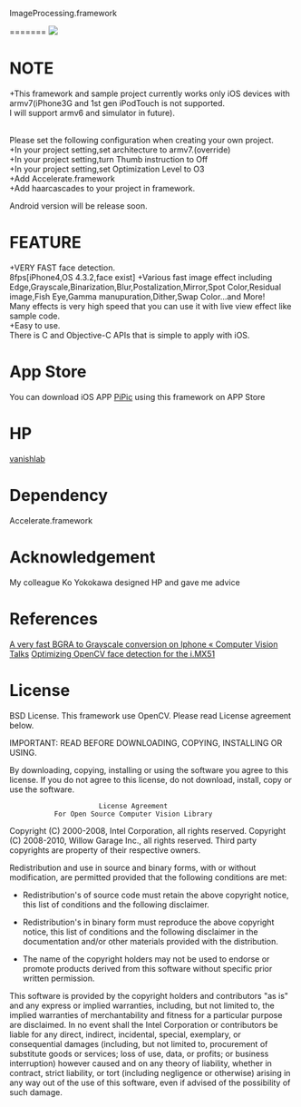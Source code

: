 ImageProcessing.framework

=======
![](http://blog-imgs-42.fc2.com/v/a/n/vanishlab/originalICON.png)

NOTE
=======
+This framework and sample project currently works only iOS devices with armv7(iPhone3G and 1st gen iPodTouch is not supported.<br>
I will support armv6 and simulator in future).<br><br>

Please set the following configuration when creating your own project.<br>
+In your project setting,set architecture to armv7.(override)<br>
+In your project setting,turn Thumb instruction to Off<br>
+In your project setting,set Optimization Level to O3<br>
+Add Accelerate.framework<br>
+Add haarcascades to your project in framework.<br>

Android version will be release soon.

FEATURE
=======
+VERY FAST face detection. <br>
  8fps[iPhone4,OS 4.3.2,face exist]
+Various fast image effect including Edge,Grayscale,Binarization,Blur,Postalization,Mirror,Spot Color,Residual image,Fish Eye,Gamma manupuration,Dither,Swap Color...and More!<br>
  Many effects is very high speed that you can use it with live view effect like sample code.<br>
+Easy to use.<br>
  There is C and Objective-C APIs that is simple to apply with iOS.<br>


App Store
=======
You can download iOS APP [PiPic] using this framework on APP Store

HP
=======
[vanishlab]

Dependency
=======
Accelerate.framework
 
Acknowledgement
=======
My colleague Ko Yokokawa designed HP and gave me advice

References
=======
[A very fast BGRA to Grayscale conversion on Iphone « Computer Vision Talks]
[Optimizing OpenCV face detection for the i.MX51]

License
=======
BSD License.
This framework use OpenCV.
Please read License agreement below.


IMPORTANT: READ BEFORE DOWNLOADING, COPYING, INSTALLING OR USING. 

 By downloading, copying, installing or using the software you agree to this license.
 If you do not agree to this license, do not download, install,
 copy or use the software.


                          License Agreement
               For Open Source Computer Vision Library

Copyright (C) 2000-2008, Intel Corporation, all rights reserved.
Copyright (C) 2008-2010, Willow Garage Inc., all rights reserved.
Third party copyrights are property of their respective owners.

Redistribution and use in source and binary forms, with or without modification,
are permitted provided that the following conditions are met:

  * Redistribution's of source code must retain the above copyright notice,
    this list of conditions and the following disclaimer.

  * Redistribution's in binary form must reproduce the above copyright notice,
    this list of conditions and the following disclaimer in the documentation
    and/or other materials provided with the distribution.

  * The name of the copyright holders may not be used to endorse or promote products
    derived from this software without specific prior written permission.

This software is provided by the copyright holders and contributors "as is" and
any express or implied warranties, including, but not limited to, the implied
warranties of merchantability and fitness for a particular purpose are disclaimed.
In no event shall the Intel Corporation or contributors be liable for any direct,
indirect, incidental, special, exemplary, or consequential damages
(including, but not limited to, procurement of substitute goods or services;
loss of use, data, or profits; or business interruption) however caused
and on any theory of liability, whether in contract, strict liability,
or tort (including negligence or otherwise) arising in any way out of
the use of this software, even if advised of the possibility of such damage.


[PiPic]: http://www.facebook.com/apps/application.php?id=168715359851028
[vanishlab]: http://vanishlab.web.fc2.com/
[BSD License]: http://www.opensource.org/licenses/bsd-license.php
[A very fast BGRA to Grayscale conversion on Iphone « Computer Vision Talks]: http://computer-vision-talks.com/2011/02/a-very-fast-bgra-to-grayscale-conversion-on-iphone/
[Optimizing OpenCV face detection for the i.MX51]: http://imxcommunity.org/group/computervisionusingtheimx/forum/topics/optimizing-opencv-face
